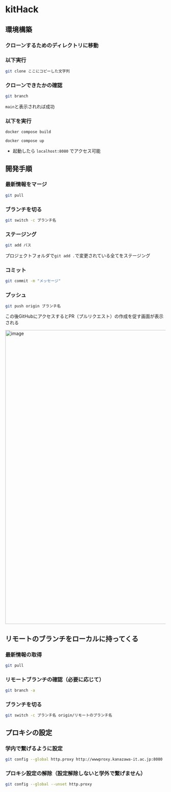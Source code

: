 # kitHack

## 環境構築

### クローンするためのディレクトリに移動

### 以下実行
```bash
git clone ここにコピーした文字列
```

### クローンできたかの確認
```bash
git branch
```
`main`と表示されれば成功

### 以下を実行
```
docker compose build
```
```
docker compose up
```
+ 起動したら `localhost:8080` でアクセス可能

## 開発手順
### 最新情報をマージ
```bash
git pull
```
### ブランチを切る
```bash
git switch -c ブランチ名
```
### ステージング
```bash
git add パス
```
プロジェクトフォルダで`git add .`で変更されている全てをステージング
### コミット
```bash
git commit -m "メッセージ"
```
### プッシュ
```bash
git push origin ブランチ名
```
この後GitHubにアクセスするとPR（プルリクエスト）の作成を促す画面が表示される

<img width="921" alt="image" src="https://github.com/user-attachments/assets/12e0e58a-f7f2-4e88-8033-5654cb9cf325">

## リモートのブランチをローカルに持ってくる
### 最新情報の取得
```bash
git pull
```
### リモートブランチの確認（必要に応じて）
```bash
git branch -a
```
### ブランチを切る
```bash
git switch -c ブランチ名 origin/リモートのブランチ名
```

## プロキシの設定
### 学内で繋げるように設定
```bash
git config --global http.proxy http://wwwproxy.kanazawa-it.ac.jp:8080
```
### プロキシ設定の解除（設定解除しないと学外で繋げません）
```bash
git config --global --unset http.proxy
```